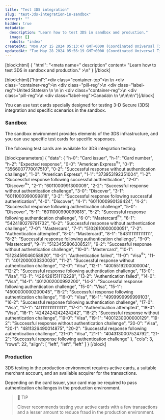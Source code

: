 ```yaml
---
title: "Test 3DS integration"
slug: "test-3ds-integration-in-sandbox"
excerpt: ""
hidden: true
metadata: 
  description: "Learn how to test 3DS in sandbox and production."
  image: []
  robots: "index"
createdAt: "Mon Apr 15 2024 05:13:47 GMT+0000 (Coordinated Universal Time)"
updatedAt: "Tue May 28 2024 05:56:19 GMT+0000 (Coordinated Universal Time)"
---
```

[block:html]
{
  "html": "<meta name=\" description\" content= \"Learn how to test 3DS in sandbox and production.\" >\n<!--This topic will be embeded to 3DS commercialization topic as as subtopic (DS-4968)-->"
}
[/block]


[block:html]{"html":"<div class=\"container-top\">\n  <!--United States-->\n  <div class=\"container-reg\">\n    <div class=\"pill-reg\">\n      <div class=\"label-reg\">United States</div>\n    </div>\n  </div>\n  <!--Canada-->\n  <div class=\"container-reg\">\n    <div class=\"pill-reg\">\n      <div class=\"label-reg\">Canada</div>\n    </div>\n  </div>\n</div>\n\n<!--Css-->\n<style>\n.container-top {\n  top: -15px;\n  position: relative;\n  margin-bottom: -5px;\n}\n\n.container-reg {\n  align-items: center;\n  min-width: auto; \n  width: fit-content;\n  text-align: left;\n  overflow: auto;\n  display: inline-block; \n}\n\n/*Pill format REG*/\n.pill-reg {\n  background: #44BB44;\n  border: .5px solid #44BB44;\n  margin-left: 5px;\n  overflow: hidden;\n  display: flex; \n  justify-content: center; \n  align-items: center; \n  border-radius: 10px;\n  height: 1.8rem;\n  margin-top: 10px;\n  margin-bottom: 1.5px; \n  padding: 0 10px; \n}\n\n/*Text FORMAT inside REG pills */\n.pill-reg .label-reg, \n.pill-reg__addon .label-reg \n{\n  font-style: normal;\n  font-weight: normal;\n  font-size: 12px;\n  color: #fff;\n  vertical-align: middle;\n  margin: 0;\n  padding: 0 5px;\n}\n</style>"}[/block]

You can use test cards specially designed for testing 3-D Secure (3DS) integration and specific scenarios in the sandbox.

### Sandbox

The sandbox environment provides elements of the 3DS infrastructure, and you can use specific test cards for specific responses.

The following test cards are available for 3DS integration testing:

[block:parameters]
{
  "data": {
    "h-0": "Card issuer",
    "h-1": "Card number",
    "h-2": "Expected response",
    "0-0": "American Express<sup>®</sup>",
    "0-1": "3566007770017510",
    "0-2": "Successful response without authentication challenge",
    "1-0": "American Express",
    "1-1": "373953192351004",
    "1-2": "Successful response following successful authentication",
    "2-0": "Discover<sup>®</sup>",
    "2-1": "6011000991300009",
    "2-2": "Successful response without authentication challenge",
    "3-0": "Discover",
    "3-1": "6011000990099818",
    "3-2": "Successful response following successful authentication",
    "4-0": "Discover",
    "4-1": "6011000990139424",
    "4-2": "Successful response following authentication challenge",
    "5-0": "Discover",
    "5-1": "6011000990099818",
    "5-2": "Successful response following authentication challenge",
    "6-0": "Mastercard<sup>®</sup>",
    "6-1": "5424180279791732",
    "6-2": "Successful response without authentication challenge",
    "7-0": "Mastercard",
    "7-1": "5102610000000051",
    "7-2": "Authentication attempted",
    "8-0": "Mastercard",
    "8-1": "5431111111111111",
    "8-2": "Successful response following authentication challenge",
    "9-0": "Mastercard",
    "9-1": "5123455806308521",
    "9-2": "Successful response without authentication challenge",
    "10-0": "Mastercard",
    "10-1": "5123459046058920",
    "10-2": "Authentication failed",
    "11-0": "Visa<sup>®</sup>",
    "11-1": "4012000033330020",
    "11-2": "Successful response without authentication challenge",
    "12-0": "Visa",
    "12-1": "4005519200000004",
    "12-2": "Successful response following authentication challenge",
    "13-0": "Visa",
    "13-1": "4264281511112228",
    "13-2": "Authentication failed",
    "14-0": "Visa",
    "14-1": "4012002000992200",
    "14-2": "Successful response following authentication challenge",
    "15-0": "Visa",
    "15-1": "4500000000200045",
    "15-2": "Successful response following authentication challenge",
    "16-0": "Visa",
    "16-1": "4999999999999103",
    "16-2": "Successful response following authentication challenge",
    "17-0": "Visa",
    "17-1": "4111111111111111",
    "17-2": "Authentication attempted",
    "18-0": "Visa",
    "18-1": "4242424242424242",
    "18-2": "Successful response without authentication challenge",
    "19-0": "Visa",
    "19-1": "4001230000000129",
    "19-2": "Successful response without authentication challenge",
    "20-0": "Visa",
    "20-1": "4811326490014875",
    "20-2": "Successful response following authentication challenge",
    "21-0": "Visa",
    "21-1": "4043130007524792",
    "21-2": "Successful response following authentication challenge"
  },
  "cols": 3,
  "rows": 22,
  "align": [
    "left",
    "left",
    "left"
  ]
}
[/block]


### Production

3DS testing in the production environment requires active cards, a suitable merchant account, and an available acquirer for the transactions.

Depending on the card issuer, your card may be required to pass authentication challenges in the production environment.

> 📘 TIP
> 
> Clover recommends testing your active cards with a few transactions and a lesser amount to reduce fraud in the production environment.
